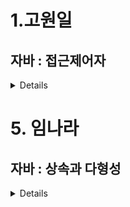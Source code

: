 # 1.고원일

## 자바 : 접근제어자
<details>
이게 사실,, 설명하자면 패키지 부터 설명을 해야하는데 패키지와 클래스는 어느정도 알고 있다는 가정하에 접근 제한자를 설명하고자 한다. 

접근 Access 
클래스 및 인터페이스, 생성자, 필드, 메소드 접근을 말한다. 

제한자 Modifier 
하지만 이러한 것들을 사용하지 못하게 막아야하는 경우도 있다. 

예를 들어 자동차의 속도를 계산하는데 음수가 나올 수 없는 것 처럼 어떠한 값에는 데이터를 보호하고 클래스 외부에선 사용되지 않는 불필요한 데이터를 감추기 위함 객체지향에서는 이것을 ‘ 캡슐화 ‘ 라고 부른다.
캡슐화를 통해 필드는 외부에서의 접근을 막고 메소드는 매개값의 검증을 통해 유효한 값을 객체의 필드로 저장한다 흔히 롬복이라는 툴을 사용해 자동으로 setter, getter를 생성한다. (여기서 필드는 private로 선언하고 같은 클래스 내에서 set, get이 이루어진다)

먼저, 접근 제한자에 대한 것을 그림으로 나타내면

![1-1](https://file.notion.so/f/f/755f938d-20fd-4761-b6c6-1980c5a5bd04/cd99cdd2-49de-440b-9e58-3d1fa2770f3e/Untitled.png?id=89332819-c347-42df-a127-d218cf7fd125&table=block&spaceId=755f938d-20fd-4761-b6c6-1980c5a5bd04&expirationTimestamp=1702857600000&signature=cdXwzyQb2qiU4l8tIoacKxHrrL2O8qCEWu_EF4nLM44&downloadName=Untitled.png)

![1-2](https://file.notion.so/f/f/755f938d-20fd-4761-b6c6-1980c5a5bd04/d975658a-ab1a-4a03-ad38-497cefcf5238/Untitled.png?id=37ce1769-d3a6-44d6-a0e6-64fd09214c02&table=block&spaceId=755f938d-20fd-4761-b6c6-1980c5a5bd04&expirationTimestamp=1702857600000&signature=8V_IxrSi6oHAIfwEXyfhXfr-0u4cpPx1SHHhGBPBhGI&downloadName=Untitled.png)


public:
public 접근 제어자를 사용하면 해당 클래스는 어디서든 접근이 가능합니다. 다른 패키지에서도 접근할 수 있습니다.
javaCopy code
public class MyClass {
    // 클래스 내용
}
​
default (package-private):
default 접근 제어자는 별도로 지정하지 않을 경우의 기본 값으로, 같은 패키지 내에서만 접근이 가능합니다.
javaCopy code
class MyClass {
    // 클래스 내용
}
​
private:
private 접근 제어자를 사용하면 해당 클래스는 같은 클래스 내에서만 접근이 가능합니다. 다른 클래스에서는 직접적인 접근이 불가능합니다.
javaCopy code
private class MyClass {
    // 클래스 내용
}
​
protected:
protected 접근 제어자를 사용하면 같은 패키지 내에서와 해당 클래스를 상속받은 하위 클래스에서만 접근이 가능합니다.
javaCopy code
protected class MyClass {
    // 클래스 내용
}
​
정리하자면..
클래스 내의 모든 iv 는 private 으로 하여,클래스 외부에서는 직접적으로 접근하지 못하게 만들자.

대신 메서드(Getter, Setter) 의 접근 제어자를 public 으로 하여,이러한 메서드들을 통해 iv 에 간접적으로 접근할 수 있도록 만들자.

의도치 않은 실수를 줄이기 위함과 정보 은닉의 목적으로 사용할 수 있습니다.

접근 제어자는 좁을 수록, 유지보수가 쉽다.

만약 , 클래스 외부에서는 불필요한 메서드를 public 으로 지정했다면,추후 코드가 변경되었을 때 클래스 외부까지 테스트 해야 한다.
반면 private 으로 지정했다면,추후 코드가 변경되더라도, 해당 클래스 내부만 테스트하면 된다.
​</details>

# 5. 임나라

## 자바 : 상속과 다형성

<details>
상속(inheritance)이란 기존의 클래스에 기능을 추가하거나 재정의하여 새로운 클래스를 정의하는 것을 의미합니다.

이러한 상속은 캡슐화, 추상화와 더불어 객체 지향 프로그래밍을 구성하는 중요한 특징 중 하나입니다.

상속을 이용하면 기존에 정의되어 있는 클래스의 모든 필드와 메소드를 물려받아, 새로운 클래스를 생성할 수 있습니다.

이때 기존에 정의되어 있던 클래스를 <u>**부모 클래스(parent class)**</u> 또는 <u>**상위 클래스(super class)**</u>, 기초 클래스(base class)라고도 합니다.
그리고 상속을 통해 새롭게 작성되는 클래스를<u> **자식 클래스(child class)**</u> 또는 <u>**하위 클래스(sub class)**</u>, 파생 클래스(derived class)라고도 합니다.

<h3>상속의 장점</h3>
1. 기존에 작성된 클래스를 재활용할 수 있습니다.
<br>
2. 자식 클래스 설계 시 중복되는 멤버를 미리 부모 클래스에 작성해 놓으면, 자식 클래스에서는 해당 멤버를 작성하지 않아도 됩니다.
<br>
3. 클래스 간의 계층적 관계를 구성함으로써 다형성의 문법적 토대를 마련합니다.
<h3>자식 클래스(child class)</h3>
자식 클래스(child class)란 부모 클래스의 모든 특성을 물려받아 새롭게 작성된 클래스를 의미합니다.


```
class 자식클래스이름 extend 부모클래스이름 { 내용... }
```

![title](https://velog.velcdn.com/images%2Fjeong-god%2Fpost%2Fcc61860e-d4fe-4a5f-bd0a-978fd30382cd%2Fimage.png)   

자식 클래스에는 부모 클래스의 필드와 메소드만이 상속되며, 생성자와 초기화 블록은 상속되지 않습니다.

또한, 부모 클래스의 접근 제어가 private이나 default로 설정된 멤버는 자식 클래스에서 상속받지만 접근할 수는 없습니다.

### Object 클래스

자바에서 Object 클래스는 모든 클래스의 부모 클래스가 되는 클래스입니다.

따라서 자바의 모든 클래스는 자동으로 Object 클래스의 모든 필드와 메소드를 상속받게 됩니다.

자바의 모든 객체에서 toString()이나 clone()과 같은 메소드를 바로 사용할 수 있는 이유가 해당 메소드들이 Object 클래스의 메소드이기 때문입니다.

---

다형성(polymorphism)이란 같은 자료형에 여러가지 타입의 데이터를 대입하여 다양한 결과를 얻어낼 수 있는 성질을 의미한다.

자바에선 대표적으로 오버로딩, 오버라이딩, 업캐스팅, 다운캐스팅, 인터페이스, 추상메소드, 추상클래스 방법이 모두 다형성에 속하다고 생각하면 된다.

오버로딩의 정의는 **자바의 한 클래스 내에 이미 사용하려는 이름과 같은 이름을 가진 메소드가 있더라도 매개변수의 개수 또는 타입이 다르면, 같은 이름을 사용해서 메소드를 정의할 수 있다.**
> - **메소드의 이름이 같고, 매개변수의 개수나 타입이 달라야 한다.** 주의할 점은 **'리턴 값만' 다른 것은 오버로딩을 할 수 없다는 것이다.**
> - **접근 제어자도 자유롭게 지정**해 줄 수 있다. 각 메소드의 접근 제어자를 public, default, protected, private으로 다르게 지정해줘도 상관없다는 것이다.
> - **오버로딩은 매개변수의 차이로만 구현**할 수 있다는 것이다.

</details>